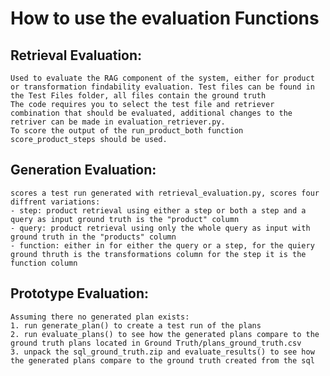 # How to use the evaluation Functions

## Retrieval Evaluation:
    Used to evaluate the RAG component of the system, either for product or transformation findability evaluation. Test files can be found in the Test Files folder, all files contain the ground truth
    The code requires you to select the test file and retriever combination that should be evaluated, additional changes to the retriver can be made in evaluation_retriever.py.
    To score the output of the run_product_both function score_product_steps should be used.


## Generation Evaluation:
    scores a test run generated with retrieval_evaluation.py, scores four diffrent variations:
    - step: product retrieval using either a step or both a step and a query as input ground truth is the "product" column
    - query: product retrieval using only the whole query as input with ground truth in the "products" column
    - function: either in for either the query or a step, for the quiery ground thruth is the transformations column for the step it is the function column

## Prototype Evaluation:
    Assuming there no generated plan exists:
    1. run generate_plan() to create a test run of the plans 
    2. run evaluate_plans() to see how the generated plans compare to the ground truth plans located in Ground Truth/plans_ground_truth.csv
    3. unpack the sql_ground_truth.zip and evaluate_results() to see how the generated plans compare to the ground truth created from the sql 
